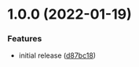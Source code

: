 # 1.0.0 (2022-01-19)


### Features

* initial release ([d87bc18](https://github.com/de-it-krachten/ansible-role-openssl/commit/d87bc1837c89a8451dfd442fa231322df7f6426f))
